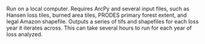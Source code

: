 Run on a local computer. 
Requires ArcPy and several input files, such as Hansen loss tiles, burned area tiles, PRODES primary forest extent, and legal Amazon shapefile.
Outputs a series of tifs and shapefiles for each loss year it iterates across.
This can take several hours to run for each year of loss analyzed.
